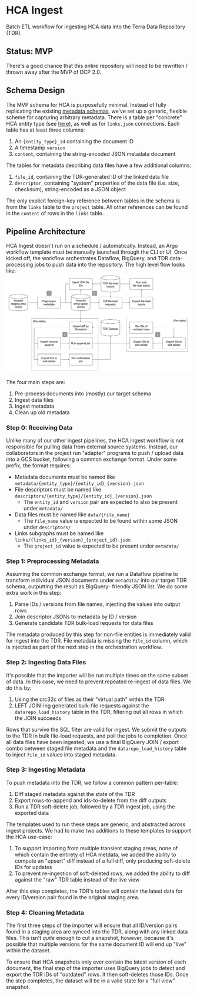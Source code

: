 # HCA Ingest
Batch ETL workflow for ingesting HCA data into the Terra Data Repository (TDR).

## Status: MVP
There's a good chance that this entire repository will need to be rewritten / thrown
away after the MVP of DCP 2.0.

## Schema Design
The MVP schema for HCA is purposefully minimal. Instead of fully replicating the
existing [metadata schemas](https://github.com/humancellatlas/metadata-schema), we've
set up a generic, flexible scheme for capturing arbitrary metadata. There is a table
per "concrete" HCA entity type (see [here](https://github.com/HumanCellAtlas/metadata-schema/tree/master/json_schema/type)),
as well as for `links.json` connections. Each table has at least three columns:
1. An `{entity_type}_id` containing the document ID
2. A timestamp `version`
3. `content`, containing the string-encoded JSON metadata document

The tables for metadata describing data files have a few additional columns:
1. `file_id`, containing the TDR-generated ID of the linked data file
2. `descriptor`, containing "system" properties of the data file (i.e. size, checksum),
   string-encoded as a JSON object

The only explicit foreign-key reference between tables in the schema is from the `links`
table to the `project` table. All other references can be found in the `content` of rows
in the `links` table.

## Pipeline Architecture
HCA Ingest doesn't run on a schedule / automatically. Instead, an Argo workflow template
must be manually launched through the CLI or UI. Once kicked off, the workflow orchestrates
Dataflow, BigQuery, and TDR data-processing jobs to push data into the repository. The high
level flow looks like:
![Architecture diagram](./importer-flow.png)

The four main steps are:
1. Pre-process documents into (mostly) our target schema
2. Ingest data files
3. Ingest metadata
4. Clean up old metadata

### Step 0: Receiving Data
Unlike many of our other ingest pipelines, the HCA ingest workflow is not responsible
for pulling data from external source systems. Instead, our collaborators in the project
run "adapter" programs to push / upload data into a GCS bucket, following a common exchange
format. Under some prefix, the format requires:
* Metadata documents must be named like `metadata/{entity_type}/{entity_id}_{version}.json`
* File descriptors must be named like `descriptors/{entity_type}/{entity_id}_{version}.json`
  * The `entity_id` and `version` pair are expected to also be present under `metadata/`
* Data files must be named like `data/{file_name}`
  * The `file_name` value is expected to be found within some JSON under `descriptors/`
* Links subgraphs must be named like `links/{links_id}_{version}_{project_id}.json`
  * The `project_id` value is expected to be present under `metadata/`

### Step 1: Preprocessing Metadata
Assuming the common exchange format, we run a Dataflow pipeline to transform individual JSON
documents under `metadata/` into our target TDR schema, outputting the result as BigQuery-
friendly JSON list. We do some extra work in this step:
1. Parse IDs / versions from file names, injecting the values into output rows
2. Join descriptor JSONs to metadata by ID / version
3. Generate candidate TDR bulk-load requests for data files

The metadata produced by this step for non-file entities is immediately valid for ingest
into the TDR. File metadata is missing the `file_id` column, which is injected as part of the
next step in the orchestration workflow.

### Step 2: Ingesting Data Files
It's possible that the importer will be run multiple times on the same subset of data. In this
case, we need to prevent repeated re-ingest of data files. We do this by:
1. Using the crc32c of files as their "virtual path" within the TDR
2. LEFT JOIN-ing generated bulk-file requests against the `datarepo_load_history` table in the TDR,
   filtering out all rows in which the JOIN succeeds

Rows that survive the SQL filter are valid for ingest. We submit the outputs to the TDR in bulk
file-load requests, and poll the jobs to completion. Once all data files have been ingested, we use
a final BigQuery JOIN / export combo between staged file metadata and the `datarepo_load_history`
table to inject `file_id` values into staged metadata.

### Step 3: Ingesting Metadata
To push metadata into the TDR, we follow a common pattern per-table:
1. Diff staged metadata against the state of the TDR
2. Export rows-to-append and ids-to-delete from the diff outputs
3. Run a TDR soft-delete job, followed by a TDR ingest job, using the exported data

The templates used to run these steps are generic, and abstracted across ingest projects.
We had to make two additions to these templates to support the HCA use-case:
1. To support importing from multiple transient staging areas, none of which contain the entirety
   of HCA metdata, we added the ability to compute an "upsert" diff instead of a full diff, only
   producing soft-delete IDs for updates
2. To prevent re-ingestion of soft-deleted rows, we added the ability to diff against the "raw"
   TDR table instead of the live view

After this step completes, the TDR's tables will contain the latest data for every ID/version pair
found in the original staging area.

### Step 4: Cleaning Metadata
The first three steps of the importer will ensure that all ID/version pairs found in a staging area
are synced into the TDR, along with any linked data files. This isn't _quite_ enough to cut a snapshot,
however, because it's possible that multiple versions for the same document ID will end up "live"
within the dataset.

To ensure that HCA snapshots only ever contain the latest version of each document, the final step
of the importer uses BigQuery jobs to detect and export the TDR IDs of "outdated" rows. It then
soft-deletes those IDs. Once the step completes, the dataset will be in a valid state for a "full view"
snapshot.
